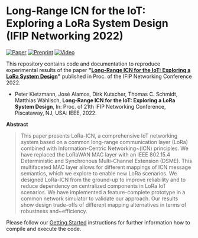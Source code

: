 # Long-Range ICN for the IoT: Exploring a LoRa System Design (IFIP Networking 2022)

[![Paper][paper-badge]][paper-link]
[![Preprint][preprint-badge]][preprint-link]
[![Video][video-badge]][video-link]

This repository contains code and documentation to reproduce experimental results of the paper **"[Long-Range ICN for the IoT: Exploring a LoRa System Design][preprint-link]"** published in Proc. of the IFIP Networking Conference 2022.

* Peter Kietzmann, José Alamos, Dirk Kutscher, Thomas C. Schmidt, Matthias Wählisch,
**Long-Range ICN for the IoT: Exploring a LoRa System Design**,
In: Proc. of 21th IFIP Networking Conference, Piscataway, NJ, USA: IEEE, 2022.

 **Abstract**
 > This paper presents LoRa-ICN, a comprehensive IoT networking system based
on a common long-range communication layer (LoRa) combined with
Information-Centric Networking~(ICN) principles.  We have replaced the
LoRaWAN MAC layer with an IEEE 802.15.4 Deterministic and Synchronous
Multi-Channel Extension (DSME). This multifaceted  MAC layer allows for
different mappings of ICN message semantics, which we explore to enable
new LoRa scenarios.
We designed LoRa-ICN  from the ground-up to improve reliability
and to reduce dependency on centralized components in
LoRa IoT scenarios.
We have implemented a feature-complete prototype in a common network
simulator to validate our approach. Our results show design trade-offs
of different mapping alternatives in terms of robustness and~efficiency.

Please follow our [Getting Started](getting_started.md) instructions for further information how to compile and execute the code.

<!-- TODO: update URLs -->
[paper-link]:https://doi.org/10.23919/IFIPNetworking55013.2022.9829792
[preprint-link]:https://arxiv.org/pdf/2204.11040.pdf
[video-link]:https://youtu.be/tJRfUUsuqyQ
[paper-badge]: https://img.shields.io/badge/Paper-IEEE%20Xplore-green
[preprint-badge]: https://img.shields.io/badge/Preprint-arXiv-green
[video-badge]:https://img.shields.io/youtube/views/tJRfUUsuqyQ?style=social
